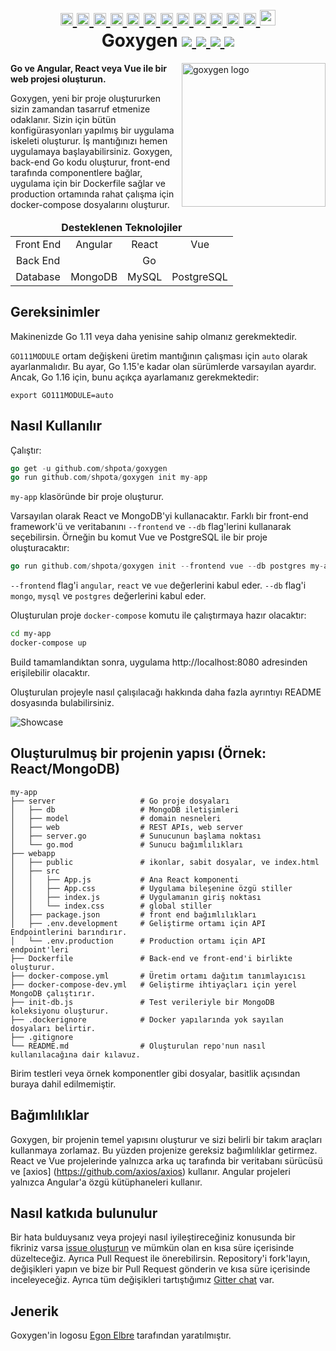 <h1 align="center">
    <a href="https://github.com/Shpota/goxygen/tree/master/.github/README.md">
        <img height="20px" src="https://cdnjs.cloudflare.com/ajax/libs/flag-icon-css/3.4.6/flags/4x3/gb.svg">
    </a>
    <a href="https://github.com/Shpota/goxygen/tree/master/.github/README_zh.md">
        <img height="20px" src="https://cdnjs.cloudflare.com/ajax/libs/flag-icon-css/3.4.6/flags/4x3/cn.svg">
    </a>
    <a href="https://github.com/Shpota/goxygen/tree/master/.github/README_ua.md">
        <img height="20px" src="https://cdnjs.cloudflare.com/ajax/libs/flag-icon-css/3.4.6/flags/4x3/ua.svg">
    </a>
    <a href="https://github.com/Shpota/goxygen/tree/master/.github/README_ru.md">
        <img height="20px" src="https://cdnjs.cloudflare.com/ajax/libs/flag-icon-css/3.4.6/flags/4x3/ru.svg">
    </a>
    <a href="https://github.com/Shpota/goxygen/tree/master/.github/README_ko.md">
        <img height="20px" src="https://cdnjs.cloudflare.com/ajax/libs/flag-icon-css/3.4.6/flags/4x3/kr.svg">
    </a>
    <a href="https://github.com/Shpota/goxygen/tree/master/.github/README_pt-br.md">
        <img height="20px" src="https://cdnjs.cloudflare.com/ajax/libs/flag-icon-css/3.4.6/flags/4x3/br.svg">
    </a>
    <a href="https://github.com/Shpota/goxygen/tree/master/.github/README_by.md">
        <img height="20px" src="https://cdnjs.cloudflare.com/ajax/libs/flag-icon-css/3.4.6/flags/4x3/by.svg">
    </a>
    <a href="https://github.com/Shpota/goxygen/tree/master/.github/README_fr.md">
        <img height="20px" src="https://cdnjs.cloudflare.com/ajax/libs/flag-icon-css/3.4.6/flags/4x3/fr.svg">
    </a>
    <a href="https://github.com/Shpota/goxygen/tree/master/.github/README_es.md">
        <img height="20px" src="https://cdnjs.cloudflare.com/ajax/libs/flag-icon-css/3.4.6/flags/4x3/es.svg">
    </a>
    <a href="https://github.com/Shpota/goxygen/tree/master/.github/README_jp.md">
        <img height="20px" src="https://cdnjs.cloudflare.com/ajax/libs/flag-icon-css/3.4.6/flags/4x3/jp.svg">
    </a>
    <a href="https://github.com/Shpota/goxygen/tree/master/.github/README_id.md">
        <img height="20px" src="https://cdnjs.cloudflare.com/ajax/libs/flag-icon-css/3.4.6/flags/4x3/id.svg">
    </a>
    <a href="https://github.com/Shpota/goxygen/tree/master/.github/README_he.md">
        <img height="20px" src="https://cdnjs.cloudflare.com/ajax/libs/flag-icon-css/3.4.6/flags/4x3/il.svg">
    </a>
    <a href="https://github.com/Shpota/goxygen/tree/master/.github/README_tr.md">
        <img height="25px" src="https://cdnjs.cloudflare.com/ajax/libs/flag-icon-css/3.4.6/flags/4x3/tr.svg">
    </a>
    <br>
    Goxygen
    <a href="https://github.com/Shpota/goxygen/actions?query=workflow%3Abuild">
        <img src="https://github.com/Shpota/goxygen/workflows/build/badge.svg">
    </a>
    <a href="https://github.com/Shpota/goxygen/releases">
        <img src="https://img.shields.io/github/v/tag/shpota/goxygen?color=green&label=version">
    </a>
    <a href="https://gitter.im/goxygen/community">
        <img src="https://badges.gitter.im/goxygen/community.svg">
    </a>
    <a href="https://github.com/Shpota/goxygen/pulls">
        <img src="https://img.shields.io/badge/PRs-welcome-brightgreen.svg">
    </a>
</h1>

<img src="../templates/react.webapp/src/logo.svg" align="right" width="230px" alt="goxygen logo">

**Go ve Angular, React veya Vue ile bir web projesi oluşturun.**

Goxygen, yeni bir proje oluştururken sizin zamandan tasarruf etmenize odaklanır. Sizin için bütün konfigürasyonları yapılmış bir uygulama iskeleti oluşturur. İş mantığınızı hemen uygulamaya başlayabilirsiniz. Goxygen, back-end Go kodu oluşturur, front-end tarafında componentlere bağlar, uygulama için bir Dockerfile sağlar ve production ortamında rahat çalışma için docker-compose dosyalarını oluşturur.

<table>
    <thead>
    <tr align="center">
        <td colspan=4><b>Desteklenen Teknolojiler</b></td>
    </tr>
    </thead>
    <tbody>
    <tr align="center">
        <td align="center">Front End</td>
        <td>Angular</td>
        <td>React</td>
        <td>Vue</td>
    </tr>
    <tr align="center">
        <td>Back End</td>
        <td colspan=3>Go</td>
    </tr>
    <tr align="center">
        <td>Database</td>
        <td>MongoDB</td>
        <td>MySQL</td>
        <td>PostgreSQL</td>
    </tr>
    </tbody>
</table>

## Gereksinimler

Makinenizde Go 1.11 veya daha yenisine sahip olmanız gerekmektedir.

`GO111MODULE` ortam değişkeni üretim mantığının çalışması için `auto` olarak ayarlanmalıdır. Bu ayar, Go 1.15'e kadar olan sürümlerde varsayılan ayardır. Ancak, Go 1.16 için, bunu açıkça ayarlamanız gerekmektedir:

```
export GO111MODULE=auto
```

## Nasıl Kullanılır

Çalıştır:

```go
go get -u github.com/shpota/goxygen
go run github.com/shpota/goxygen init my-app

```

`my-app` klasöründe bir proje oluşturur.

Varsayılan olarak React ve MongoDB'yi kullanacaktır. Farklı bir front-end framework'ü ve veritabanını `--frontend` ve `--db` flag'lerini kullanarak seçebilirsin. Örneğin bu komut Vue ve PostgreSQL ile bir proje oluşturacaktır:

```go
go run github.com/shpota/goxygen init --frontend vue --db postgres my-app
```

`--frontend` flag'i `angular`, `react` ve `vue` değerlerini kabul eder.
`--db` flag'i `mongo`, `mysql` ve `postgres` değerlerini kabul eder.

Oluşturulan proje `docker-compose` komutu ile çalıştırmaya hazır olacaktır:

```sh
cd my-app
docker-compose up
```

Build tamamlandıktan sonra, uygulama http://localhost:8080 adresinden erişilebilir olacaktır.

Oluşturulan projeyle nasıl çalışılacağı hakkında daha fazla ayrıntıyı README dosyasında bulabilirsiniz.

![Showcase](showcase.gif)

## Oluşturulmuş bir projenin yapısı (Örnek: React/MongoDB)

    my-app
    ├── server                   # Go proje dosyaları
    │   ├── db                   # MongoDB iletişimleri
    │   ├── model                # domain nesneleri
    │   ├── web                  # REST APIs, web server
    │   ├── server.go            # Sunucunun başlama noktası
    │   └── go.mod               # Sunucu bağımlılıkları
    ├── webapp
    │   ├── public               # ikonlar, sabit dosyalar, ve index.html
    │   ├── src
    │   │   ├── App.js           # Ana React komponenti
    │   │   ├── App.css          # Uygulama bileşenine özgü stiller
    │   │   ├── index.js         # Uygulamanın giriş noktası
    │   │   └── index.css        # global stiller
    │   ├── package.json         # front end bağımlılıkları
    │   ├── .env.development     # Geliştirme ortamı için API Endpointlerini barındırır.
    │   └── .env.production      # Production ortamı için API endpoint'leri
    ├── Dockerfile               # Back-end ve front-end'i birlikte oluşturur.
    ├── docker-compose.yml       # Üretim ortamı dağıtım tanımlayıcısı
    ├── docker-compose-dev.yml   # Geliştirme ihtiyaçları için yerel MongoDB çalıştırır.
    ├── init-db.js               # Test verileriyle bir MongoDB koleksiyonu oluşturur.
    ├── .dockerignore            # Docker yapılarında yok sayılan dosyaları belirtir.
    ├── .gitignore
    └── README.md                # Oluşturulan repo'nun nasıl kullanılacağına dair kılavuz.

Birim testleri veya örnek komponentler gibi dosyalar, basitlik açısından buraya dahil edilmemiştir.

## Bağımlılıklar

Goxygen, bir projenin temel yapısını oluşturur ve sizi belirli bir takım araçları kullanmaya zorlamaz. Bu yüzden projenize gereksiz bağımlılıklar getirmez. React ve Vue projelerinde yalnızca arka uç tarafında bir veritabanı sürücüsü ve [axios] (https://github.com/axios/axios) kullanır. Angular projeleri yalnızca Angular'a özgü kütüphaneleri kullanır.

## Nasıl katkıda bulunulur

Bir hata bulduysanız veya projeyi nasıl iyileştireceğiniz konusunda bir fikriniz varsa [issue oluşturun](https://github.com/Shpota/goxygen/issues) ve mümkün olan en kısa süre içerisinde düzelteceğiz. Ayrıca Pull Request ile önerebilirsin. Repository'i fork'layın, değişikleri yapın ve bize bir Pull Request gönderin ve kısa süre içerisinde inceleyeceğiz. Ayrıca tüm değişikleri tartıştığımız [Gitter chat](https://gitter.im/goxygen/community) var.

## Jenerik

Goxygen'in logosu [Egon Elbre](https://twitter.com/egonelbre) tarafından yaratılmıştır.
